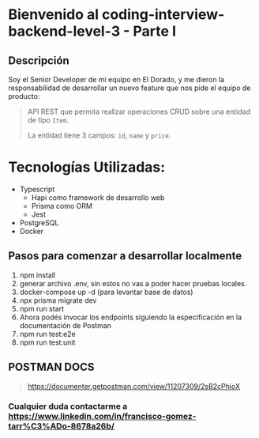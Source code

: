 # Bienvenido al coding-interview-backend-level-3 - Parte I

## Descripción
Soy el Senior Developer de mi equipo en El Dorado, y me dieron la responsabilidad de desarrollar un nuevo feature que nos pide el equipo de producto:

> API REST que permita realizar operaciones CRUD sobre una entidad de tipo `Item`.
>
> La entidad tiene 3 campos: `id`, `name` y `price`.
>
>

# Tecnologías Utilizadas:
- Typescript
    - Hapi como framework de desarrollo web
    - Prisma como ORM
    - Jest
- PostgreSQL
- Docker

## Pasos para comenzar a desarrollar localmente
1. npm install
2. generar archivo .env, sin estos no vas a poder hacer pruebas locales.
3. docker-compose up -d (para levantar base de datos)
4. npx prisma migrate dev
5. npm run start
6. Ahora podés invocar los endpoints siguiendo la especificación en la documentación de Postman
7. npm run test:e2e
8. npm run test:unit

## POSTMAN DOCS
> https://documenter.getpostman.com/view/11207309/2sB2cPhjoX

### Cualquier duda contactarme a https://www.linkedin.com/in/francisco-gomez-tarr%C3%ADo-8678a26b/
